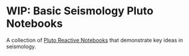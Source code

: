# WIP: Basic Seismology Pluto Notebooks

A collection of [Pluto Reactive Notebooks](https://computationalthinking.mit.edu/Spring21/) that demonstrate key ideas in seismology.  